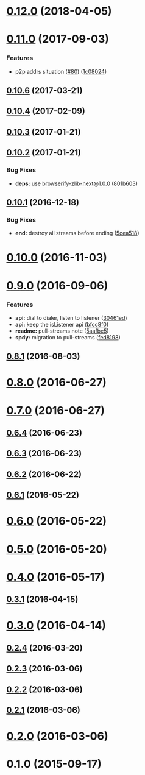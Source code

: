 <a name="0.12.0"></a>
# [0.12.0](https://github.com/libp2p/js-libp2p-spdy/compare/v0.11.0...v0.12.0) (2018-04-05)



<a name="0.11.0"></a>
# [0.11.0](https://github.com/libp2p/js-libp2p-spdy/compare/v0.10.6...v0.11.0) (2017-09-03)


### Features

* p2p addrs situation ([#80](https://github.com/libp2p/js-libp2p-spdy/issues/80)) ([1c08024](https://github.com/libp2p/js-libp2p-spdy/commit/1c08024))



<a name="0.10.6"></a>
## [0.10.6](https://github.com/libp2p/js-libp2p-spdy/compare/v0.10.4...v0.10.6) (2017-03-21)



<a name="0.10.4"></a>
## [0.10.4](https://github.com/libp2p/js-libp2p-spdy/compare/v0.10.3...v0.10.4) (2017-02-09)



<a name="0.10.3"></a>
## [0.10.3](https://github.com/libp2p/js-libp2p-spdy/compare/v0.10.2...v0.10.3) (2017-01-21)



<a name="0.10.2"></a>
## [0.10.2](https://github.com/libp2p/js-libp2p-spdy/compare/v0.10.1...v0.10.2) (2017-01-21)


### Bug Fixes

* **deps:** use browserify-zlib-next@1.0.0 ([801b603](https://github.com/libp2p/js-libp2p-spdy/commit/801b603))



<a name="0.10.1"></a>
## [0.10.1](https://github.com/libp2p/js-libp2p-spdy/compare/v0.10.0...v0.10.1) (2016-12-18)


### Bug Fixes

* **end:** destroy all streams before ending ([5cea518](https://github.com/libp2p/js-libp2p-spdy/commit/5cea518))



<a name="0.10.0"></a>
# [0.10.0](https://github.com/libp2p/js-libp2p-spdy/compare/v0.9.0...v0.10.0) (2016-11-03)



<a name="0.9.0"></a>
# [0.9.0](https://github.com/libp2p/js-libp2p-spdy/compare/v0.8.1...v0.9.0) (2016-09-06)


### Features

* **api:** dial to dialer, listen to listener ([30461ed](https://github.com/libp2p/js-libp2p-spdy/commit/30461ed))
* **api:** keep the isListener api ([bfcc8f0](https://github.com/libp2p/js-libp2p-spdy/commit/bfcc8f0))
* **readme:** pull-streams note ([5aafbe5](https://github.com/libp2p/js-libp2p-spdy/commit/5aafbe5))
* **spdy:** migration to pull-streams ([fed8198](https://github.com/libp2p/js-libp2p-spdy/commit/fed8198))



<a name="0.8.1"></a>
## [0.8.1](https://github.com/libp2p/js-libp2p-spdy/compare/v0.8.0...v0.8.1) (2016-08-03)



<a name="0.8.0"></a>
# [0.8.0](https://github.com/libp2p/js-libp2p-spdy/compare/v0.7.0...v0.8.0) (2016-06-27)



<a name="0.7.0"></a>
# [0.7.0](https://github.com/libp2p/js-libp2p-spdy/compare/v0.6.4...v0.7.0) (2016-06-27)



<a name="0.6.4"></a>
## [0.6.4](https://github.com/libp2p/js-libp2p-spdy/compare/v0.6.3...v0.6.4) (2016-06-23)



<a name="0.6.3"></a>
## [0.6.3](https://github.com/libp2p/js-libp2p-spdy/compare/v0.6.2...v0.6.3) (2016-06-23)



<a name="0.6.2"></a>
## [0.6.2](https://github.com/libp2p/js-libp2p-spdy/compare/v0.6.1...v0.6.2) (2016-06-22)



<a name="0.6.1"></a>
## [0.6.1](https://github.com/libp2p/js-libp2p-spdy/compare/v0.6.0...v0.6.1) (2016-05-22)



<a name="0.6.0"></a>
# [0.6.0](https://github.com/libp2p/js-libp2p-spdy/compare/v0.5.0...v0.6.0) (2016-05-22)



<a name="0.5.0"></a>
# [0.5.0](https://github.com/libp2p/js-libp2p-spdy/compare/v0.4.0...v0.5.0) (2016-05-20)



<a name="0.4.0"></a>
# [0.4.0](https://github.com/libp2p/js-libp2p-spdy/compare/v0.3.1...v0.4.0) (2016-05-17)



<a name="0.3.1"></a>
## [0.3.1](https://github.com/libp2p/js-libp2p-spdy/compare/v0.3.0...v0.3.1) (2016-04-15)



<a name="0.3.0"></a>
# [0.3.0](https://github.com/libp2p/js-libp2p-spdy/compare/v0.2.4...v0.3.0) (2016-04-14)



<a name="0.2.4"></a>
## [0.2.4](https://github.com/libp2p/js-libp2p-spdy/compare/v0.2.3...v0.2.4) (2016-03-20)



<a name="0.2.3"></a>
## [0.2.3](https://github.com/libp2p/js-libp2p-spdy/compare/v0.2.2...v0.2.3) (2016-03-06)



<a name="0.2.2"></a>
## [0.2.2](https://github.com/libp2p/js-libp2p-spdy/compare/v0.2.1...v0.2.2) (2016-03-06)



<a name="0.2.1"></a>
## [0.2.1](https://github.com/libp2p/js-libp2p-spdy/compare/v0.2.0...v0.2.1) (2016-03-06)



<a name="0.2.0"></a>
# [0.2.0](https://github.com/libp2p/js-libp2p-spdy/compare/v0.1.0...v0.2.0) (2016-03-06)



<a name="0.1.0"></a>
# 0.1.0 (2015-09-17)



